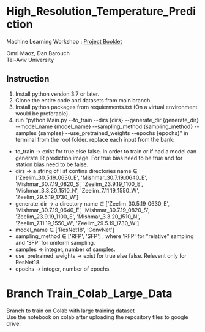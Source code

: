 # High_Resolution_Temperature_Prediction
Machine Learning Workshop : [Project Booklet](https://github.com/omrimaoz/High_Resolution_Temperature_Prediction/blob/main/High%20Resolution%20Temperature%20Prediction%20-%20Project%20Booklet.pdf)


Omri Maoz, Dan Barouch <br />
Tel-Aviv University

## Instruction

1. Install python version 3.7 or later.
2. Clone the entire code and datasets from main branch.
3. Install python packages from requierments.txt (On a virtual environment would be preferable).
4. run "python Main.py --to_train --dirs {dirs} --generate_dir {generate_dir} --model_name {model_name} --sampling_method {sampling_method} --samples {samples} --use_pretrained_weights --epochs {epochs}" in terminal from the root folder. replace each input from the bank:

- to_train -> exist for true else false. In order to train or if had a model can generate IR prediction image. For true bias need to be true and for station bias need to be false.
- dirs -> a string of list contins directories name ∈ ['Zeelim_30.5.19_0630_E', 'Mishmar_30.7.19_0640_E', 'Mishmar_30.7.19_0820_S', 'Zeelim_23.9.19_1100_E', 'Mishmar_3.3.20_1510_N', 'Zeelim_7.11.19_1550_W', 'Zeelim_29.5.19_1730_W']
- generate_dir -> a directory name ∈ ['Zeelim_30.5.19_0630_E', 'Mishmar_30.7.19_0640_E', 'Mishmar_30.7.19_0820_S', 'Zeelim_23.9.19_1100_E', 'Mishmar_3.3.20_1510_N', 'Zeelim_7.11.19_1550_W', 'Zeelim_29.5.19_1730_W']
- model_name ∈ ['ResNet18', 'ConvNet']
- sampling_method ∈ ['RFP', 'SFP'] , where 'RFP' for "relative" sampling and 'SFP' for uniform sampling.
- samples -> integer, number of samples.
- use_pretrained_weights -> exist for true else false. Relevent only for ResNet18.
- epochs -> integer, number of epochs.

# Branch Train_Colab_Large_Data
Branch to train on Colab with large training dataset <br />
Use the notebook on colab after uploading the repository files to google drive.
